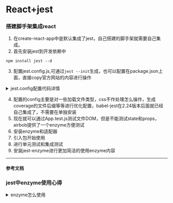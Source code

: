 # React+jest
### 搭建脚手架集成react
1. 在create-react-app中是默认集成了jest，自己搭建的脚手架就需要自己集成。
2. 首先安装jest到开发依赖中
```
npm install jest --d
```
3. 配置jest.config.js,可通过`jest --init`生成，也可以配置在package.json上面，直接copy官方网站的内容进行操作
<details>
<summary>jest.config配置代码详情</summary>
<code>
<pre>
  "jest": {
    "roots": [
      "<rootDir>/src"
    ],
    "collectCoverageFrom": [
      "src/**/*.{js,jsx,ts,tsx}",
      "!src/**/*.d.ts"
    ],
    "setupFilesAfterEnv": ["./node_modules/jest-enzyme/lib/index.js"],
    "testMatch": [
      "<rootDir>/src/**/__tests__/**/*.{js,jsx,ts,tsx}",
      "<rootDir>/src/**/*.{spec,test}.{js,jsx,ts,tsx}"
    ],
    "testEnvironment": "",
    "transform": {
      "^.+\\.(js|jsx|ts|tsx)$": "<rootDir>/node_modules/babel-jest",
      "^.+\\.css$": "<rootDir>/config/jest/cssTransform.js",
      "^(?!.*\\.(js|jsx|ts|tsx|css|json)$)": "<rootDir>/config/jest/fileTransform.js"
    },
    "transformIgnorePatterns": [
      "[/\\\\]node_modules[/\\\\].+\\.(js|jsx|ts|tsx)$",
      "^.+\\.module\\.(css|sass|scss)$"
    ],
    "modulePaths": [],
    "moduleNameMapper": {
      "^.+\\.module\\.(css|sass|scss)$": "identity-obj-proxy"
    },
    "moduleFileExtensions": [
      "js",
      "ts",
      "tsx",
      "json",
      "jsx"
    ]
  },
</pre>
</code>
</details>

4. 配置的config主要是对一些加载文件类型，css不作处理怎么操作，生成coverage的文件后缀等等进行优化配置，babel-jest在2.24版本后面就已经自己集成了，不需要在单独安装
5. 现在就可以通过App.test.js测试文件DOM，但是不能测试state和props，airbob提供了一个enzyme方便测试
6. 安装enzyme和适配器
7. 引入包开始使用
8. 进行单元测试和集成测试
9. 安装jest-enzyme进行更加简洁的使用enzyme内容
---
#### 参考文档

### jest中enzyme使用心得
<details>
  <summary>enzyme怎么使用</summary>
<p>
    <ul>
    <li>文件命名</li>
    <li>单元测试</li>
    <li>集成测试</li>
    <li>功能测试</li>
    </ul>
</p>
</details>

